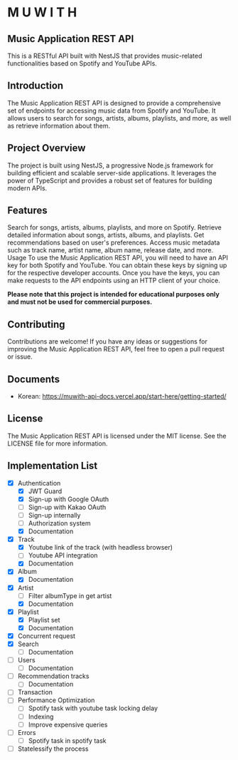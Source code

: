 # M U W I T H
## Music Application REST API
This is a RESTful API built with NestJS that provides music-related functionalities based on Spotify and YouTube APIs.

## Introduction
The Music Application REST API is designed to provide a comprehensive set of endpoints for accessing music data from Spotify and YouTube. It allows users to search for songs, artists, albums, playlists, and more, as well as retrieve information about them.

## Project Overview
The project is built using NestJS, a progressive Node.js framework for building efficient and scalable server-side applications. It leverages the power of TypeScript and provides a robust set of features for building modern APIs.

## Features
Search for songs, artists, albums, playlists, and more on Spotify.
Retrieve detailed information about songs, artists, albums, and playlists.
Get recommendations based on user's preferences.
Access music metadata such as track name, artist name, album name, release date, and more.
Usage
To use the Music Application REST API, you will need to have an API key for both Spotify and YouTube. You can obtain these keys by signing up for the respective developer accounts. Once you have the keys, you can make requests to the API endpoints using an HTTP client of your choice.

**Please note that this project is intended for educational purposes only and must not be used for commercial purposes.**

## Contributing
Contributions are welcome! If you have any ideas or suggestions for improving the Music Application REST API, feel free to open a pull request or issue.

## Documents
- Korean: https://muwith-api-docs.vercel.app/start-here/getting-started/

## License
The Music Application REST API is licensed under the MIT license. See the LICENSE file for more information.

## Implementation List
- [x] Authentication
  - [x] JWT Guard
  - [x] Sign-up with Google OAuth
  - [ ] Sign-up with Kakao OAuth
  - [ ] Sign-up internally
  - [ ] Authorization system
  - [x] Documentation
- [x] Track
  - [x] Youtube link of the track (with headless browser)
  - [ ] Youtube API integration
  - [x] Documentation
- [x] Album
  - [x] Documentation
- [x] Artist
  - [ ] Filter albumType in get artist
  - [x] Documentation
- [x] Playlist
  - [x] Playlist set
  - [x] Documentation
- [x] Concurrent request
- [x] Search
  - [ ] Documentation
- [ ] Users
  - [ ] Documentation
- [ ] Recommendation tracks
  - [ ] Documentation
- [ ] Transaction
- [ ] Performance Optimization
  - [ ] Spotify task with youtube task locking delay
  - [ ] Indexing
  - [ ] Improve expensive queries
- [ ] Errors
  - [ ] Spotify task in spotify task
- [ ] Statelessify the process
